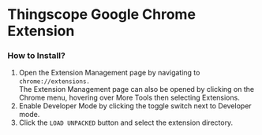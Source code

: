 # Thingscope Google Chrome Extension

### How to Install?

1. Open the Extension Management page by navigating to `chrome://extensions.`  
   The Extension Management page can also be opened by clicking on the Chrome menu, hovering over More Tools then selecting Extensions.
2. Enable Developer Mode by clicking the toggle switch next to Developer mode.
3. Click the `LOAD UNPACKED` button and select the extension directory.
